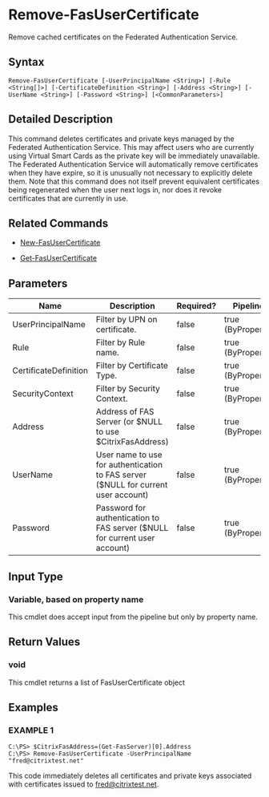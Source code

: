 # Remove-FasUserCertificate

Remove cached certificates on the Federated Authentication Service.

## Syntax

`Remove-FasUserCertificate [-UserPrincipalName <String>] [-Rule <String[]>] [-CertificateDefinition <String>] [-Address <String>] [-UserName <String>] [-Password <String>] [<CommonParameters>]`

## Detailed Description

This command deletes certificates and private keys managed by the Federated Authentication Service. This may affect users who are currently using Virtual Smart Cards as the private key will be immediately unavailable. The Federated Authentication Service will automatically remove certificates when they have expire, so it is unusually not necessary to explicitly delete them. Note that this command does not itself prevent equivalent certificates being regenerated when the user next logs in, nor does it revoke certificates that are currently in use.

## Related Commands

-  [New-FasUserCertificate](New-FasUserCertificate.md) 

-  [Get-FasUserCertificate](Get-FasUserCertificate.md)

## Parameters

| Name                  | Description                                                                         | Required? | Pipeline Input        | Default Value      |
|-----------------------|-------------------------------------------------------------------------------------|-----------|-----------------------|--------------------|
| UserPrincipalName     | Filter by UPN on certificate.                                                       | false     | true (ByPropertyName) | \$NULL             |
| Rule                  | Filter by Rule name.                                                                | false     | true (ByPropertyName) | (default)          |
| CertificateDefinition | Filter by Certificate Type.                                                         | false     | true (ByPropertyName) | (default)          |
| SecurityContext       | Filter by Security Context.                                                         | false     | true (ByPropertyName) | (default)          |
| Address               | Address of FAS Server (or \$NULL to use \$CitrixFasAddress)                         | false     | true (ByPropertyName) | \$CitrixFasAddress |
| UserName              | User name to use for authentication to FAS server (\$NULL for current user account) | false     | true (ByPropertyName) | \$NULL             |
| Password              | Password for authentication to FAS server (\$NULL for current user account)         | false     | true (ByPropertyName) | \$NULL             |

## Input Type

### Variable, based on property name

This cmdlet does accept input from the pipeline but only by property name.

## Return Values

### void

This cmdlet returns a list of FasUserCertificate object

## Examples

### EXAMPLE 1

    C:\PS> $CitrixFasAddress=(Get-FasServer)[0].Address
    C:\PS> Remove-FasUserCertificate -UserPrincipalName "fred@citrixtest.net"

This code immediately deletes all certificates and private keys associated with certificates issued to fred@citrixtest.net.

